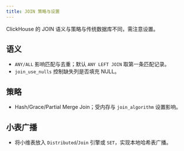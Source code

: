 ```yaml
---
title: JOIN 策略与设置
---
```


ClickHouse 的 JOIN 语义与策略与传统数据库不同，需注意设置。

## 语义

- `ANY/ALL` 影响匹配与去重；默认 `ANY LEFT JOIN` 取第一条匹配记录。
- `join_use_nulls` 控制缺失列是否填充 NULL。

## 策略

- Hash/Grace/Partial Merge Join；受内存与 `join_algorithm` 设置影响。

## 小表广播

- 将小维表放入 `Distributed`/`Join` 引擎或 `SET`，实现本地哈希表广播。

